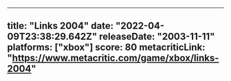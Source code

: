 
---
title: "Links 2004"
date: "2022-04-09T23:38:29.642Z"
releaseDate: "2003-11-11"
platforms: ["xbox"]
score: 80
metacriticLink: "https://www.metacritic.com/game/xbox/links-2004"
---
